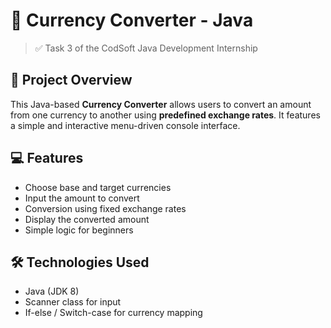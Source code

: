# 💱 Currency Converter - Java

> ✅ Task 3 of the CodSoft Java Development Internship

## 📌 Project Overview

This Java-based **Currency Converter** allows users to convert an amount from one currency to another using **predefined exchange rates**. It features a simple and interactive menu-driven console interface.

## 💻 Features

- Choose base and target currencies
- Input the amount to convert
- Conversion using fixed exchange rates
- Display the converted amount
- Simple logic for beginners

## 🛠️ Technologies Used

- Java (JDK 8)
- Scanner class for input
- If-else / Switch-case for currency mapping
